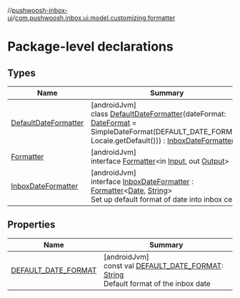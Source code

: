 //[pushwoosh-inbox-ui](../../index.md)/[com.pushwoosh.inbox.ui.model.customizing.formatter](index.md)

# Package-level declarations

## Types

| Name | Summary |
|---|---|
| [DefaultDateFormatter](-default-date-formatter/index.md) | [androidJvm]<br>class [DefaultDateFormatter](-default-date-formatter/index.md)(dateFormat: [DateFormat](https://developer.android.com/reference/kotlin/java/text/DateFormat.html) = SimpleDateFormat(DEFAULT_DATE_FORMAT, Locale.getDefault())) : [InboxDateFormatter](-inbox-date-formatter/index.md) |
| [Formatter](-formatter/index.md) | [androidJvm]<br>interface [Formatter](-formatter/index.md)&lt;in [Input](-formatter/index.md), out [Output](-formatter/index.md)&gt; |
| [InboxDateFormatter](-inbox-date-formatter/index.md) | [androidJvm]<br>interface [InboxDateFormatter](-inbox-date-formatter/index.md) : [Formatter](-formatter/index.md)&lt;[Date](https://developer.android.com/reference/kotlin/java/util/Date.html), [String](https://kotlinlang.org/api/latest/jvm/stdlib/kotlin-stdlib/kotlin/-string/index.html)&gt; <br>Set up default format of date into inbox cell |

## Properties

| Name | Summary |
|---|---|
| [DEFAULT_DATE_FORMAT](-d-e-f-a-u-l-t_-d-a-t-e_-f-o-r-m-a-t.md) | [androidJvm]<br>const val [DEFAULT_DATE_FORMAT](-d-e-f-a-u-l-t_-d-a-t-e_-f-o-r-m-a-t.md): [String](https://kotlinlang.org/api/latest/jvm/stdlib/kotlin-stdlib/kotlin/-string/index.html)<br>Default format of the inbox date |
